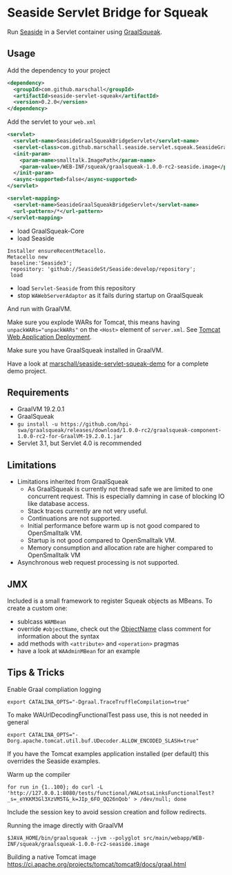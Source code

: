 Seaside Servlet Bridge for Squeak
=================================

Run [Seaside](http://www.seaside.st) in a Servlet container using [GraalSqueak](https://github.com/hpi-swa/graalsqueak).

Usage
-----

Add the dependency to your project

```xml
<dependency>
  <groupId>com.github.marschall</groupId>
  <artifactId>seaside-servlet-squeak</artifactId>
  <version>0.2.0</version>
</dependency>
```

Add the servlet to your `web.xml`


```xml
<servlet>
  <servlet-name>SeasideGraalSqueakBridgeServlet</servlet-name>
  <servlet-class>com.github.marschall.seaside.servlet.squeak.SeasideGraalSqueakBridgeServlet</servlet-class>
  <init-param>
    <param-name>smalltalk.ImagePath</param-name>
    <param-value>/WEB-INF/squeak/graalsqueak-1.0.0-rc2-seaside.image</param-value>
  </init-param>
  <async-supported>false</async-supported>
</servlet>

<servlet-mapping>
  <servlet-name>SeasideGraalSqueakBridgeServlet</servlet-name>
  <url-pattern>/*</url-pattern>
</servlet-mapping>
```

* load GraalSqueak-Core
* load Seaside


```
Installer ensureRecentMetacello. 
Metacello new
 baseline:'Seaside3';
 repository: 'github://SeasideSt/Seaside:develop/repository';
 load
```

* load `Servlet-Seaside` from this repository
* stop `WAWebServerAdaptor` as it fails during startup on GraalSqueak

And run with GraalVM.

Make sure you explode WARs for Tomcat, this means having `unpackWARs="unpackWARs"` on the `<Host>` element of `server.xml`. See [Tomcat Web Application Deployment](https://tomcat.apache.org/tomcat-9.0-doc/deployer-howto.html).

Make sure you have GraalSqueak installed in GraalVM.

Have a look at [marschall/seaside-servlet-squeak-demo](https://github.com/marschall/seaside-servlet-squeak-demo) for a complete demo project.

Requirements
------------

 * GraalVM 19.2.0.1
 * GraalSqueak
  * `gu install -u https://github.com/hpi-swa/graalsqueak/releases/download/1.0.0-rc2/graalsqueak-component-1.0.0-rc2-for-GraalVM-19.2.0.1.jar`
 * Servlet 3.1, but Servlet 4.0 is recommended

Limitations
-----------

* Limitations inherited from GraalSqueak
  * As GraalSqueak is currently not thread safe we are limited to one concurrent request. This is especially damning in case of blocking IO like database access.
  * Stack traces currently are not very useful.
  * Continuations are not supported.
  * Initial performance before warm up is not good compared to OpenSmalltalk VM.
  * Startup is not good compared to OpenSmalltalk VM.
  * Memory consumption and allocation rate are higher compared to OpenSmalltalk VM
* Asynchronous web request processing is not supported.

JMX
---

Included is a small framework to register Squeak objects as MBeans. To create a custom one:

* sublcass `WAMBean`
* override `#objectName`, check out the [ObjectName](https://docs.oracle.com/en/java/javase/11/docs/api/java.management/javax/management/ObjectName.html) class comment for information about the syntax
* add methods with `<attribute>` and `<operation>` pragmas
* have a look at `WAAdminMBean` for an example

Tips & Tricks
-------------

Enable Graal compliation logging

    export CATALINA_OPTS="-Dgraal.TraceTruffleCompilation=true"

To make WAUrlDecodingFunctionalTest pass use, this is not needed in general

    export CATALINA_OPTS="-Dorg.apache.tomcat.util.buf.UDecoder.ALLOW_ENCODED_SLASH=true"

If you have the Tomcat examples application installed (per default) this overrides the Seaside examples.

Warm up the compiler

    for run in {1..100}; do curl -L 'http://127.0.0.1:8080/tests/functional/WALotsaLinksFunctionalTest?_s=_eYKKM3Gl3XzVM5T&_k=JIp_6FO_QQ26nQob' > /dev/null; done

Include the session key to avoid session creation and follow redirects.

Running the image directly with GraalVM

    $JAVA_HOME/bin/graalsqueak --jvm --polyglot src/main/webapp/WEB-INF/squeak/graalsqueak-1.0.0-rc2-seaside.image

Building a native Tomcat image https://ci.apache.org/projects/tomcat/tomcat9/docs/graal.html

